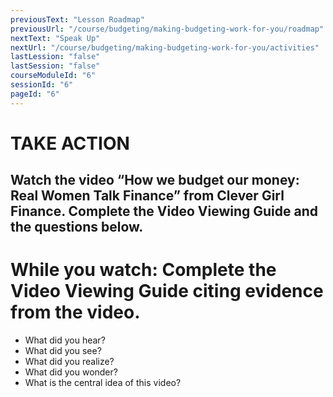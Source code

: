 ```yaml
---
previousText: "Lesson Roadmap"
previousUrl: "/course/budgeting/making-budgeting-work-for-you/roadmap"
nextText: "Speak Up"
nextUrl: "/course/budgeting/making-budgeting-work-for-you/activities"
lastLession: "false"
lastSession: "false"
courseModuleId: "6"
sessionId: "6"
pageId: "6"
---
```



# TAKE ACTION
## Watch the video “How we budget our money: Real Women Talk Finance” from Clever Girl Finance. Complete the Video Viewing Guide and the questions below.

<sparkle-youtube src="https://www.youtube.com/embed/6PquuGymWP0"></sparkle-youtube>

# While you watch: Complete the Video Viewing Guide citing evidence from the video.

- What did you hear? 	
- What did you see?   
- What did you realize?	
- What did you wonder?
- What is the central idea of this video?
